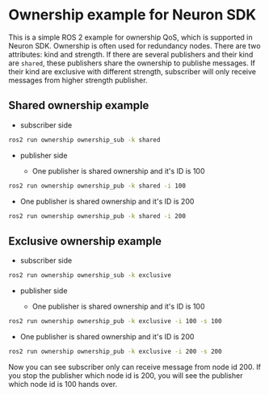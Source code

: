 # Ownership example for Neuron SDK

This is a simple ROS 2 example for ownership QoS, which is supported in Neuron SDK.
Ownership is often used for redundancy nodes.
There are two attributes: kind and strength.
If there are several publishers and their kind are `shared`, these publishers share the ownership to publishe messages.
If their kind are exclusive with different strength, subscriber will only receive messages from higher strength publisher.

## Shared ownership example

* subscriber side

```bash
ros2 run ownership ownership_sub -k shared
```

* publisher side

  - One publisher is shared ownership and it's ID is 100

```bash
ros2 run ownership ownership_pub -k shared -i 100
```

  - One publisher is shared ownership and it's ID is 200

```bash
ros2 run ownership ownership_pub -k shared -i 200
```

## Exclusive ownership example

* subscriber side

```bash
ros2 run ownership ownership_sub -k exclusive
```

* publisher side

  - One publisher is shared ownership and it's ID is 100

```bash
ros2 run ownership ownership_pub -k exclusive -i 100 -s 100
```

  - One publisher is shared ownership and it's ID is 200

```bash
ros2 run ownership ownership_pub -k exclusive -i 200 -s 200
```

Now you can see subscriber only can receive message from node id 200.
If you stop the publisher which node id is 200, you will see the publisher which node id is 100 hands over.

